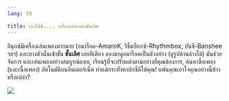 ```yaml
---
lang: th

title: เอาไปซิ.... เครื่องเล่นเพลงชั้นเลิศ
---
```


ลินุกซ์มีเครื่องเล่นเพลงมากมาย (อมาร็อค-AmaroK, ริธึ่มบ็อกซ์-Rhythmbox, บันชี-Banshee ฯลฯ) และบางตัวนั้นเข้าขั้น <b>ชั้นเลิศ</b> เลยทีเดียว ลองมาดูอมาร็อคเป็นตัวอย่าง (ดูรูปด้านล่างได้) มันช่วยจัดการ และเล่นเพลงอย่างสมบูรณ์แบบ, เรียนรู้ที่จะปรับแต่งตามอย่างที่คุณต้องการ, ค้นหาชื่อเพลง (และเนื้อเพลง) อัตโนมัติบนอินเตอร์เน็ต ทำแม้กระทั่งหาปกซีดีให้คุณ! แฟนคุณเอาใจคุณอย่างนี้บ้างหรือเปล่า?

<img src="Images/amarok.png" />




